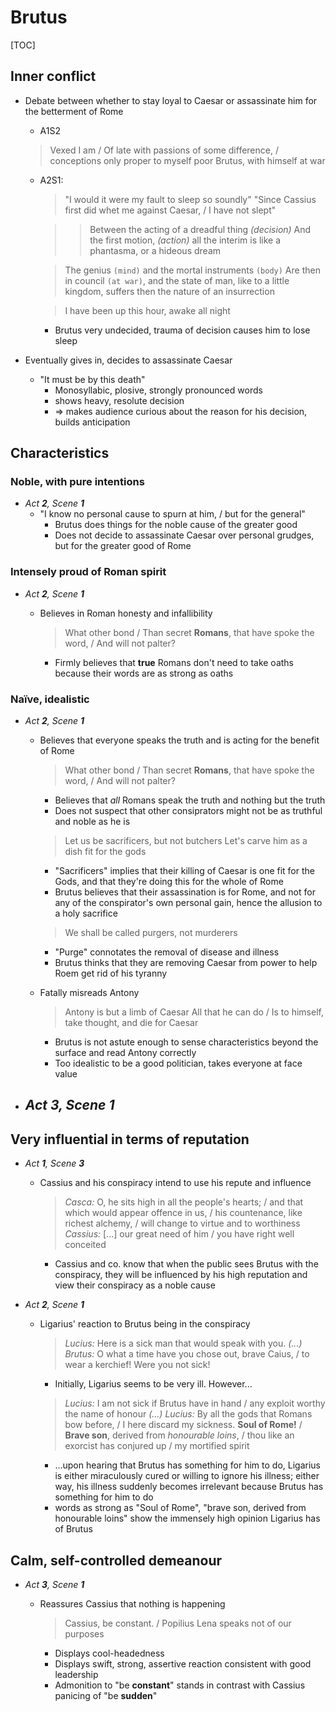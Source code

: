 <style>body {width: 75%} .markdown-body blockquote {margin-bottom: 3px} .markdown-body li>p {margin-top: 3px; margin-bottom: 3px;}</style>

# Brutus

[TOC]

## Inner conflict
- Debate between whether to stay loyal to Caesar or assassinate him for the betterment of Rome
	- A1S2

	> Vexed I am / Of late with passions of some difference, / conceptions only proper to myself
	> poor Brutus, with himself at war

	- A2S1: 

		> "I would it were my fault to sleep so soundly"
		> "Since Cassius first did whet me against Caesar, / I have not slept"

		>> Between the acting of a dreadful thing _(decision)_
		>> And the first motion, _(action)_
		>> all the interim is like a phantasma, or a hideous dream

		> The genius `(mind)` and the mortal instruments `(body)`
		> Are then in council `(at war)`, and the state of man, 
		> like to a little kingdom, suffers then
		> the nature of an insurrection

		> I have been up this hour, awake all night

		- Brutus very undecided, trauma of decision causes him to lose sleep

- Eventually gives in, decides to assassinate Caesar
	- "It must be by this death"
		- Monosyllabic, plosive, strongly pronounced words
		- shows heavy, resolute decision
		- => makes audience curious about the reason for his decision, builds anticipation

## Characteristics
### Noble, with pure intentions
- *Act __2__, Scene __1__*
	- "I know no personal cause to spurn at him, / but for the general"
		- Brutus does things for the noble cause of the greater good
		- Does not decide to assassinate Caesar over personal grudges, but for the greater good of Rome

### Intensely proud of Roman spirit
- *Act __2__, Scene __1__*
	- Believes in Roman honesty and infallibility

		> What other bond / Than secret **Romans**, that have spoke the word, / And will not palter?

		- Firmly believes that **true** Romans don't need to take oaths because their words are as strong as oaths

### Naïve, idealistic
- *Act __2__, Scene __1__*
	- Believes that everyone speaks the truth and is acting for the benefit of Rome

		> What other bond / Than secret **Romans**, that have spoke the word, / And will not palter?

		- Believes that _all_ Romans speak the truth and nothing but the truth
		- Does not suspect that other consiprators might not be as truthful and noble as he is

		> Let us be sacrificers, but not butchers
		> Let's carve him as a dish fit for the gods

		- "Sacrificers" implies that their killing of Caesar is one fit for the Gods, and that they're doing this for the whole of Rome
		- Brutus believes that their assassination is for Rome, and not for any of the conspirator's own personal gain, hence the allusion to a holy sacrifice

		> We shall be called purgers, not murderers

		- "Purge" connotates the removal of disease and illness
		- Brutus thinks that they are removing Caesar from power to help Roem get rid of his tyranny

	- Fatally misreads Antony

		> Antony is but a limb of Caesar
		> All that he can do / Is to himself, take thought, and die for Caesar

		- Brutus is not astute enough to sense characteristics beyond the surface and read Antony correctly
		- Too idealistic to be a good politician, takes everyone at face value

- *Act __3__, Scene __1__*
	- 

## Very influential in terms of reputation
- *Act __1__, Scene __3__*
	- Cassius and his conspiracy intend to use his repute and influence

		> *Casca:* O, he sits high in all the people's hearts; / and that which would appear offence in us, / his countenance, like richest alchemy, / will change to virtue and to worthiness
		> *Cassius:* [...] our great need of him / you have right well conceited

		- Cassius and co. know that when the public sees Brutus with the conspiracy, they will be influenced by his high reputation and view their conspiracy as a noble cause

- *Act __2__, Scene __1__*
	- Ligarius' reaction to Brutus being in the conspiracy

		> *Lucius:* Here is a sick man that would speak with you.
		*(...)*
		> *Brutus:* O what a time have you chose out, brave Caius, / to wear a kerchief! Were you not sick!

		- Initially, Ligarius seems to be very ill. However...

		> *Lucius:* I am not sick if Brutus have in hand / any exploit worthy the name of honour
		*(...)*
		> *Lucius:* By all the gods that Romans bow before, / I here discard my sickness. **Soul of Rome!** / **Brave son**, derived from *honourable loins*, / thou like an exorcist has conjured up / my mortified spirit

		- ...upon hearing that Brutus has something for him to do, Ligarius is either miraculously cured or willing to ignore his illness; either way, his illness suddenly becomes irrelevant because Brutus has something for him to do
		- words as strong as "Soul of Rome", "brave son, derived from honourable loins" show the immensely high opinion Ligarius has of Brutus

## Calm, self-controlled demeanour
- *Act __3__, Scene __1__*
	- Reassures Cassius that nothing is happening

		> Cassius, be constant. / Popilius Lena speaks not of our purposes

		- Displays cool-headedness
		- Displays swift, strong, assertive reaction consistent with good leadership
		- Admonition to "be **constant**" stands in contrast with Cassius panicing of "be **sudden**"